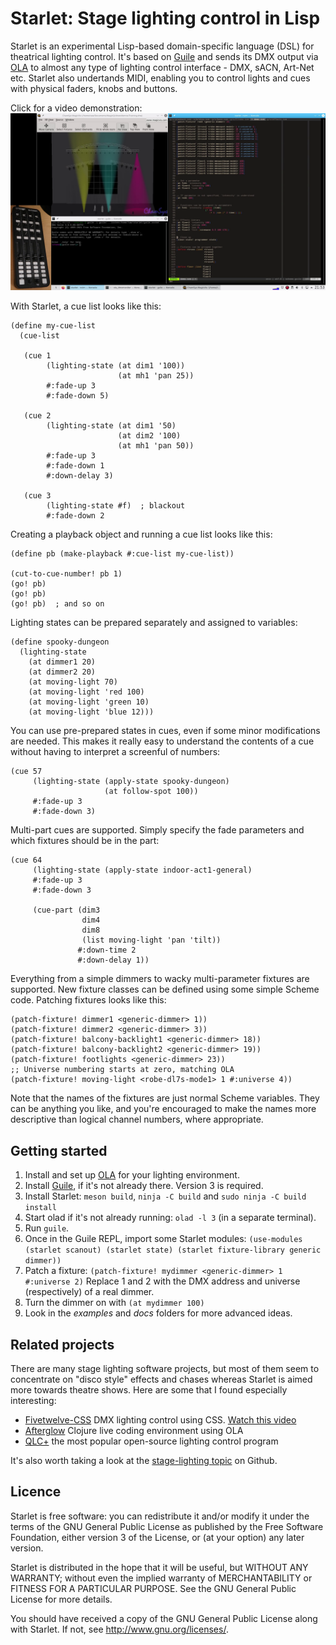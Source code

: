 Starlet: Stage lighting control in Lisp
=======================================

Starlet is an experimental Lisp-based domain-specific language (DSL) for
theatrical lighting control.  It's based on
[Guile](https://www.gnu.org/software/guile/) and sends its DMX output via
[OLA](https://openlighting.org) to almost any type of lighting control
interface - DMX, sACN, Art-Net etc.  Starlet also undertands MIDI, enabling you
to control lights and cues with physical faders, knobs and buttons.

Click for a video demonstration:
[![Video demonstration](screenshot.png)](https://vimeo.com/520547229)

With Starlet, a cue list looks like this:

```
(define my-cue-list
  (cue-list

   (cue 1
        (lighting-state (at dim1 '100))
                        (at mh1 'pan 25))
        #:fade-up 3
        #:fade-down 5)

   (cue 2
        (lighting-state (at dim1 '50)
                        (at dim2 '100)
                        (at mh1 'pan 50))
        #:fade-up 3
        #:fade-down 1
        #:down-delay 3)

   (cue 3
        (lighting-state #f)  ; blackout
        #:fade-down 2
```

Creating a playback object and running a cue list looks like this:

```
(define pb (make-playback #:cue-list my-cue-list))

(cut-to-cue-number! pb 1)
(go! pb)
(go! pb)
(go! pb)  ; and so on
```

Lighting states can be prepared separately and assigned to variables:

```
(define spooky-dungeon
  (lighting-state
    (at dimmer1 20)
    (at dimmer2 20)
    (at moving-light 70)
    (at moving-light 'red 100)
    (at moving-light 'green 10)
    (at moving-light 'blue 12)))
```

You can use pre-prepared states in cues, even if some minor modifications are
needed.  This makes it really easy to understand the contents of a cue without
having to interpret a screenful of numbers:

```
(cue 57
     (lighting-state (apply-state spooky-dungeon)
                     (at follow-spot 100))
     #:fade-up 3
     #:fade-down 3)
```

Multi-part cues are supported.  Simply specify the fade parameters and which
fixtures should be in the part:

```
(cue 64
     (lighting-state (apply-state indoor-act1-general)
     #:fade-up 3
     #:fade-down 3

     (cue-part (dim3
                dim4
                dim8
                (list moving-light 'pan 'tilt))
               #:down-time 2
               #:down-delay 1))
```


Everything from a simple dimmers to wacky multi-parameter fixtures are
supported.  New fixture classes can be defined using some simple Scheme code.
Patching fixtures looks like this:

```
(patch-fixture! dimmer1 <generic-dimmer> 1))
(patch-fixture! dimmer2 <generic-dimmer> 3))
(patch-fixture! balcony-backlight1 <generic-dimmer> 18))
(patch-fixture! balcony-backlight2 <generic-dimmer> 19))
(patch-fixture! footlights <generic-dimmer> 23))
;; Universe numbering starts at zero, matching OLA
(patch-fixture! moving-light <robe-dl7s-mode1> 1 #:universe 4))
```

Note that the names of the fixtures are just normal Scheme variables.  They can
be anything you like, and you're encouraged to make the names more descriptive
than logical channel numbers, where appropriate.


Getting started
---------------

1. Install and set up [OLA](https://openlighting.org) for your lighting
   environment.
2. Install [Guile](https://www.gnu.org/software/guile/), if it's not already
   there.  Version 3 is required.
3. Install Starlet:
    `meson build`, `ninja -C build` and `sudo ninja -C build install`
4. Start olad if it's not already running: `olad -l 3` (in a separate
   terminal).
5. Run `guile`.
6. Once in the Guile REPL, import some Starlet modules:
    `(use-modules (starlet scanout) (starlet state) (starlet fixture-library
    generic dimmer))`
7. Patch a fixture:
    `(patch-fixture! mydimmer <generic-dimmer> 1 #:universe 2)`
   Replace 1 and 2 with the DMX address and universe (respectively) of a real
   dimmer.
8. Turn the dimmer on with `(at mydimmer 100)`
9. Look in the _examples_ and _docs_ folders for more advanced ideas.


Related projects
----------------

There are many stage lighting software projects, but most of them seem to
concentrate on "disco style" effects and chases whereas Starlet is aimed more
towards theatre shows.  Here are some that I found especially interesting:


* [Fivetwelve-CSS](https://github.com/beyondscreen/fivetwelve-css) DMX lighting
  control using CSS. [Watch this video](https://www.youtube.com/watch?v=ani_MOZt5_c)
* [Afterglow](https://github.com/Deep-Symmetry/afterglow) Clojure live coding
  environment using OLA
* [QLC+](https://qlcplus.org/) the most popular open-source lighting control
  program

It's also worth taking a look at the
[stage-lighting topic](https://github.com/topics/stage-lighting) on Github.


Licence
-------

Starlet is free software: you can redistribute it and/or modify it under the
terms of the GNU General Public License as published by the Free Software
Foundation, either version 3 of the License, or (at your option) any later
version.

Starlet is distributed in the hope that it will be useful, but WITHOUT ANY
WARRANTY; without even the implied warranty of MERCHANTABILITY or FITNESS FOR A
PARTICULAR PURPOSE.  See the GNU General Public License for more details.

You should have received a copy of the GNU General Public License along with
Starlet.  If not, see <http://www.gnu.org/licenses/>.
